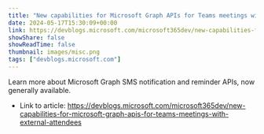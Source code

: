 ```yaml
---
title: "New capabilities for Microsoft Graph APIs for Teams meetings with external attendees"
date: 2024-05-17T15:30:09+00:00
link: https://devblogs.microsoft.com/microsoft365dev/new-capabilities-for-microsoft-graph-apis-for-teams-meetings-with-external-attendees
showShare: false
showReadTime: false
thumbnail: images/misc.png
tags: ["devblogs.microsoft.com"]
---
```

Learn more about Microsoft Graph SMS notification and reminder APIs, now generally available.

- Link to article: https://devblogs.microsoft.com/microsoft365dev/new-capabilities-for-microsoft-graph-apis-for-teams-meetings-with-external-attendees